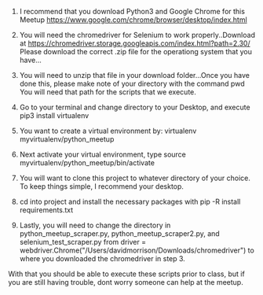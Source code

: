 1. I recommend that you download Python3 and Google Chrome for this Meetup https://www.google.com/chrome/browser/desktop/index.html

2. You will need the chromedriver for Selenium to work properly..Download at https://chromedriver.storage.googleapis.com/index.html?path=2.30/
Please download the correct .zip file for the operationg system that you have...

3. You will need to unzip that file in your download folder...Once you have done this, please make note of your directory with the command pwd
You will need that path for the scripts that we execute.

4. Go to your terminal and change directory to your Desktop, and execute pip3 install virtualenv
5. You want to create a virtual environment by: virtualenv myvirtualenv/python_meetup
6. Next activate your virtual environment, type source myvirtualenv/python_meetup/bin/activate

7. You will want to clone this project to whatever directory of your choice. To keep things simple, I recommend your desktop.
8. cd into project and install the necessary packages with pip -R install requirements.txt

9. Lastly, you will need to change the directory in python_meetup_scraper.py, python_meetup_scraper2.py, and selenium_test_scraper.py
from driver = webdriver.Chrome("/Users/davidmorrison/Downloads/chromedriver") to where you downloaded the chromedriver in step 3.

With that you should be able to execute these scripts prior to class, but if you are still having trouble, dont worry someone can help
at the meetup.

